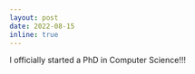 ```yaml
---
layout: post
date: 2022-08-15
inline: true
---
```


I officially started a PhD in Computer Science!!!
